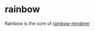 # rainbow

Rainbow is the core of [rainbow-renderer](https://github.com/LinkClinton/rainbow-renderer)